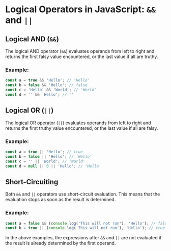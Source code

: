 # Logical Operators in JavaScript: `&&` and `||`

## Logical AND (`&&`)

The logical AND operator (`&&`) evaluates operands from left to right and returns the first falsy value encountered, or the last value if all are truthy.

### Example:
```javascript
const a = true && 'Hello'; // 'Hello'
const b = false && 'Hello'; // false
const c = 'Hello' && 'World'; // 'World'
const d = '' && 'Hello'; // ''
```

## Logical OR (`||`)

The logical OR operator (`||`) evaluates operands from left to right and returns the first truthy value encountered, or the last value if all are falsy.

### Example:
```javascript
const a = true || 'Hello'; // true
const b = false || 'Hello'; // 'Hello'
const c = '' || 'World'; // 'World'
const d = null || 0 || 'Hello'; // 'Hello'
```

## Short-Circuiting

Both `&&` and `||` operators use short-circuit evaluation. This means that the evaluation stops as soon as the result is determined.

### Example:
```javascript
const a = false && (console.log('This will not run'), 'Hello'); // false
const b = true || (console.log('This will not run'), 'Hello'); // true
```

In the above examples, the expressions after `&&` and `||` are not evaluated if the result is already determined by the first operand.